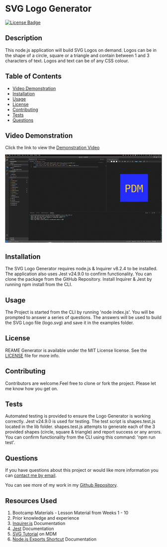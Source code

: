 # SVG Logo Generator

[![License Badge](https://img.shields.io/badge/License-MIT-yellow.svg)](https://opensource.org/licenses/MIT)

## Description
This node.js application will build SVG Logos on demand. Logos can be in the shape of a circle, square or a triangle and contain between 1 and 3 characters of text. Logos and text can be of any CSS colour.

## Table of Contents
* [Video Demonstration](#video-demonstration)
* [Installation](#installation)
* [Usage](#usage)
* [License](#license)
* [Contributing](#contributing)
* [Tests](#tests)
* [Questions](#questions)

## Video Demonstration
Click the link to view the [Demonstration Video][def1]


![Demonstration Video](assets/video/svgLogoGenerator.gif)
## Installation
The SVG Logo Generator requires node.js & Inquirer v8.2.4 to be installed. The application also uses Jest v24.9.0 to confirm functionality. You can clone the package from the GitHub Repository. Install Inquirer & Jest by running npm install from the CLI.


## Usage
The Project is started from the CLI by running 'node index.js'. You will be prompted to answer a series of questions. The answers will be used to build the SVG Logo file (logo.svg) and save it in the examples folder.

## License
REAME Generator is available under the MIT License license. See the [LICENSE](https://opensource.org/licenses/MIT) file for more info.

## Contributing
Contributors are welcome.Feel free to clone or fork the project. Please let me know how you get on.

## Tests
Automated testing is provided to ensure the Logo Generator is working correctly. Jest v24.9.0 is used for testing. The test script is shapes.test.js located in the lib folder. shapes.test.js attempts to generate each of the 3 provided shapes (circle, square & triangle) and report success or any arrors. You can confirm functionality from the CLI using this command: 'npm run test'. 


## Questions
  
If you have questions about this project or would like more information you can [contact me by email](mailto:peter.medbury@dingogap.net.au).
  
You can see more of my work in my [Github Repository](https://github.com/dingogap).

## Resources Used
1. Bootcamp Materials - Lesson Material from Weeks 1 - 10
2. Prior knowledge and experience
3. [Inquirer.js][def2] Documentation
4. [Jest][def3] Documentation
5. [SVG Tutorial][def4] on MDM
6. [Node.js Exports Shortcut][def5] Documentation


[def1]: https://vimeo.com/849850517
[def2]: https://www.npmjs.com/package/inquirer
[def3]: https://jestjs.io/docs/29.4/getting-started
[def4]: https://developer.mozilla.org/en-US/docs/Web/SVG/Tutorial/Getting_Started
[def5]: https://nodejs.org/api/modules.html#exports-shortcut